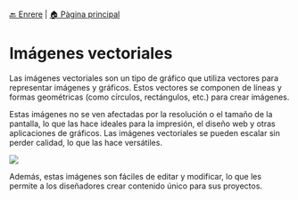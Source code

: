 [🔙 Enrere](../) | [🏠 Pàgina principal](http://danimrprofe.github.io/apuntes/)

# Imágenes vectoriales

Las imágenes vectoriales son un tipo de gráfico que utiliza vectores para representar imágenes y gráficos. Estos vectores se componen de líneas y formas geométricas (como círculos, rectángulos, etc.) para crear imágenes.

Estas imágenes no se ven afectadas por la resolución o el tamaño de la pantalla, lo que las hace ideales para la impresión, el diseño web y otras aplicaciones de gráficos. Las imágenes vectoriales se pueden escalar sin perder calidad, lo que las hace versátiles.

![](img/2023-01-19-09-16-21.png)

Además, estas imágenes son fáciles de editar y modificar, lo que les permite a los diseñadores crear contenido único para sus proyectos.